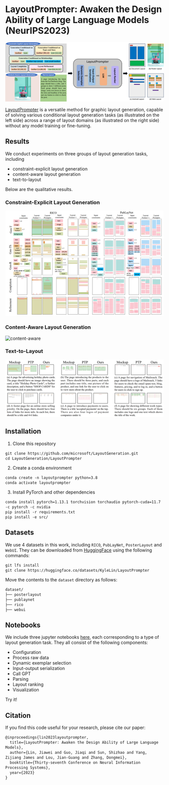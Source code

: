 # LayoutPrompter: Awaken the Design Ability of Large Language Models (NeurIPS2023)

![LayoutPrompter](./images/teaser.png)

[LayoutPrompter](https://arxiv.org/pdf/2311.06495.pdf) is a versatile method for graphic layout generation, capable of solving various conditional layout generation tasks (as illustrated on the left side) across a range of layout domains (as illustrated on the right side) without any model training or fine-tuning.

## Results

We conduct experiments on three groups of layout generation tasks, including
- constraint-explicit layout generation
- content-aware layout generation
- text-to-layout

Below are the qualitative results.

### Constraint-Explicit Layout Generation

![constraint-explicit](./images/constraint_explicit.png)

### Content-Aware Layout Generation

![content-aware](./images/content_aware.png)

### Text-to-Layout

![text2layout](./images/text2layout.png)

## Installation

1. Clone this repository

```
git clone https://github.com/microsoft/LayoutGeneration.git
cd LayoutGeneration/LayoutPrompter
```

2. Create a conda environment

```
conda create -n layoutprompter python=3.8
conda activate layoutprompter
```

3. Install PyTorch and other dependencies

```
conda install pytorch=1.13.1 torchvision torchaudio pytorch-cuda=11.7 -c pytorch -c nvidia
pip install -r requirements.txt
pip install -e src/
```

## Datasets

We use 4 datasets in this work, including `RICO`, `PubLayNet`, `PosterLayout` and `WebUI`.
They can be downloaded from [HuggingFace](https://huggingface.co/datasets/KyleLin/LayoutPrompter) using the following commands:

```
git lfs install
git clone https://huggingface.co/datasets/KyleLin/LayoutPrompter
```

Move the contents to the `dataset` directory as follows:

```
dataset/
├── posterlayout
├── publaynet
├── rico
├── webui
```

## Notebooks

We include three jupyter notebooks [here](./notebooks), each corresponding to a type of layout generation task.
They all consist of the following components:
- Configuration
- Process raw data
- Dynamic exemplar selection
- Input-output serialization
- Call GPT
- Parsing
- Layout ranking
- Visualization

Try it!

## Citation

If you find this code useful for your research, please cite our paper:

```
@inproceedings{lin2023layoutprompter,
  title={LayoutPrompter: Awaken the Design Ability of Large Language Models},
  author={Lin, Jiawei and Guo, Jiaqi and Sun, Shizhao and Yang, Zijiang James and Lou, Jian-Guang and Zhang, Dongmei},
  booktitle={Thirty-seventh Conference on Neural Information Processing Systems},
  year={2023}
}
```
